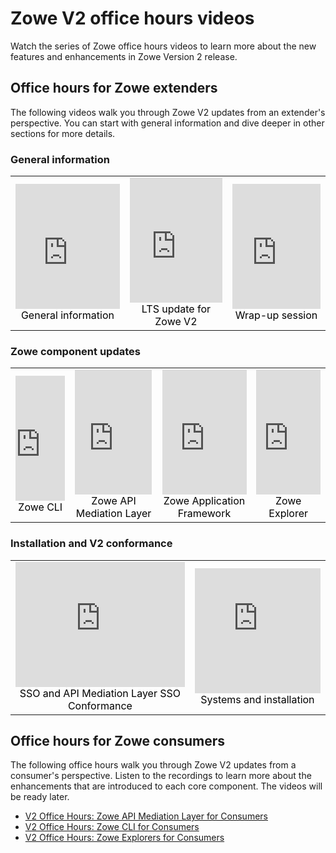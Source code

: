 # Zowe V2 office hours videos

Watch the series of Zowe office hours videos to learn more about the new features and enhancements in Zowe Version 2 release.

## Office hours for Zowe extenders

The following videos walk you through Zowe V2 updates from an extender's perspective. You can start with general information and dive deeper in other sections for more details.

### General information

<table rules="none" align="center" width="100%" style="table-layout: fixed">
	<tr>
		<td>
			<center>
				<iframe class="embed-responsive-item" id="youtubeplayer" title="Zowe videos" type="text/html" width="100%" height="200" src="https://www.youtube.com/embed/sd634LJtKIk" frameborder="0" webkitallowfullscreen="true" mozallowfullscreen="true" allowfullscreen="true"></iframe>
				<font color="000000">General information</font>
			</center>
		</td>
		<td>
			<center>
				<iframe class="embed-responsive-item" id="youtubeplayer" title="Zowe videos" type="text/html" width="100%" height="200" src="https://www.youtube.com/embed/kIfRwjFaa60" frameborder="0" webkitallowfullscreen="true" mozallowfullscreen="true" allowfullscreen="true"></iframe>
				<font color="000000">LTS update for Zowe V2</font>
			</center>
		</td>
		<td>
			<center>
				<iframe class="embed-responsive-item" id="youtubeplayer" title="Zowe videos" type="text/html" width="100%" height="200" src="https://www.youtube.com/embed/0POzncbTmx4" frameborder="0" webkitallowfullscreen="true" mozallowfullscreen="true" allowfullscreen="true"></iframe>
				<font color="000000">Wrap-up session</font>
			</center>
		</td>
	</tr>
</table>

### Zowe component updates

<table rules="none" align="center" width="100%" style="table-layout: fixed">
	<tr>
		<td>
			<center>
				<iframe class="embed-responsive-item" id="youtubeplayer" title="Zowe videos" type="text/html" width="100%" height="200" src="https://www.youtube.com/embed/kI9JpTP6IUg" frameborder="0" webkitallowfullscreen="true" mozallowfullscreen="true" allowfullscreen="true"></iframe>
				<font color="000000">Zowe CLI</font>
			</center>
		</td>
		<td>
			<center>
				<iframe class="embed-responsive-item" id="youtubeplayer" title="Zowe videos" type="text/html" width="100%" height="200" src="https://www.youtube.com/embed/0POzncbTmx4" frameborder="0" webkitallowfullscreen="true" mozallowfullscreen="true" allowfullscreen="true"></iframe>
				<font color="000000">Zowe API Mediation Layer</font>
			</center>
		</td>
		<td>
			<center>
				<iframe class="embed-responsive-item" id="youtubeplayer" title="Zowe videos" type="text/html" width="100%" height="200" src="https://www.youtube.com/embed/wKAhkGQ2HOQ" frameborder="0" webkitallowfullscreen="true" mozallowfullscreen="true" allowfullscreen="true"></iframe>
				<font color="000000">Zowe Application Framework</font>
			</center>
		</td>
		<td>
			<center>
				<iframe class="embed-responsive-item" id="youtubeplayer" title="Zowe videos" type="text/html" width="100%" height="200" src="https://www.youtube.com/embed/Q3cd1cOD2Qw" frameborder="0" webkitallowfullscreen="true" mozallowfullscreen="true" allowfullscreen="true"></iframe>
				<font color="000000">Zowe Explorer</font>
			</center>
		</td>
	</tr>
</table>

### Installation and V2 conformance

<table rules="none" align="center" width="100%" style="table-layout: fixed">
	<tr>
		<td>
			<center>
				<iframe class="embed-responsive-item" id="youtubeplayer" title="Zowe videos" type="text/html" width="100%" height="200" src="https://www.youtube.com/embed/6bYhh1RQuAo" frameborder="0" webkitallowfullscreen="true" mozallowfullscreen="true" allowfullscreen="true"></iframe>
				<font color="000000">SSO and API Mediation Layer SSO Conformance</font>
			</center>
		</td>
		<td>
			<center>
				<iframe class="embed-responsive-item" id="youtubeplayer" title="Zowe videos" type="text/html" width="100%" height="200" src="https://www.youtube.com/embed/LjufWJDYcjg" frameborder="0" webkitallowfullscreen="true" mozallowfullscreen="true" allowfullscreen="true"></iframe>
				<font color="000000">Systems and installation</font>
			</center>
		</td>
	</tr>
</table>

## Office hours for Zowe consumers

The following office hours walk you through Zowe V2 updates from a consumer's perspective. Listen to the recordings to learn more about the enhancements that are introduced to each core component. The videos will be ready later.

- [V2 Office Hours: Zowe API Mediation Layer for Consumers](https://zoom.us/rec/share/20SzIK38fhPD7RdNVRG0kFtaM5cC7bYsSbPCOQs2v-pJsJn-0GqvlAj-HGanAWuD.wSTgajcTaccDfYkT?startTime=1649260398000)
- [V2 Office Hours: Zowe CLI for Consumers](https://zoom.us/j/94312528890)
- [V2 Office Hours: Zowe Explorers for Consumers](https://zoom.us/rec/share/_obkOAHY6aI2oeQIjSZiNh3zouWtN8WyYmqOLbXN9GSV-W-qqa-nxGK1-276D8ln.kP--nSkSX3qkdBhL?startTime=1650469958000)
